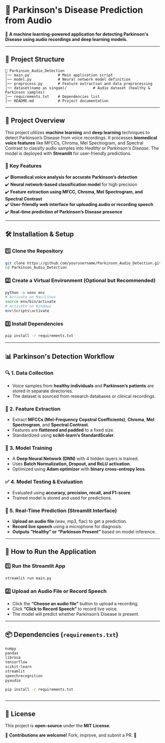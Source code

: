 
# 🧠 Parkinson's Disease Prediction from Audio

🚀 **A machine learning-powered application for detecting Parkinson's Disease using audio recordings and deep learning models.**

---

## 📂 Project Structure

```
📂 Parkinson_Audio_Detection
│── main.py             # Main application script
│── model.py            # Neural network model definition
│── preprocess.py       # Feature extraction and data preprocessing
│── dataset(name as singam)/            # Audio dataset (healthy & Parkinson samples)
│── requirements.txt    # Dependencies list
│── README.md           # Project documentation

```

---

## 🎯 Project Overview

This project utilizes **machine learning** and **deep learning** techniques to detect Parkinson’s Disease from voice recordings. It processes **biomedical voice features** like MFCCs, Chroma, Mel Spectrogram, and Spectral Contrast to classify audio samples into *Healthy* or *Parkinson's Disease*. The model is deployed with **Streamlit** for user-friendly predictions.

### 🚀 Key Features
✔️ **Biomedical voice analysis for accurate Parkinson’s detection**  
✔️ **Neural network-based classification model** for high precision  
✔️ **Feature extraction using MFCC, Chroma, Mel Spectrogram, and Spectral Contrast**  
✔️ **User-friendly web interface for uploading audio or recording speech**  
✔️ **Real-time prediction of Parkinson’s Disease presence**  

---

## 🛠️ Installation & Setup

### 1️⃣ Clone the Repository
```sh
git clone https://github.com/yourusername/Parkinson_Audio_Detection.git  
cd Parkinson_Audio_Detection  
```

### 2️⃣ Create a Virtual Environment (Optional but Recommended)
```sh
python -m venv env  
# Activate on Mac/Linux  
source env/bin/activate  
# Activate on Windows  
env\Scripts\activate  
```

### 3️⃣ Install Dependencies
```sh
pip install -r requirements.txt  
```

---

## 📊 Parkinson's Detection Workflow

### 🔍 1. Data Collection
- Voice samples from **healthy individuals** and **Parkinson’s patients** are stored in separate directories.
- The dataset is sourced from research databases or clinical recordings.

### 🔬 2. Feature Extraction
- Extract **MFCCs (Mel-Frequency Cepstral Coefficients)**, **Chroma**, **Mel Spectrogram**, and **Spectral Contrast**.
- Features are **flattened and padded** to a fixed size.
- Standardized using **scikit-learn’s StandardScaler**.

### 🤖 3. Model Training
- A **Deep Neural Network (DNN)** with 4 hidden layers is trained.
- Uses **Batch Normalization, Dropout, and ReLU activation**.
- Optimized using **Adam optimizer** with **binary cross-entropy loss**.

### ✅ 4. Model Testing & Evaluation
- Evaluated using **accuracy, precision, recall, and F1-score**.
- Trained model is stored and used for predictions.

### 📌 5. Real-Time Prediction (Streamlit Interface)
- **Upload an audio file** (wav, mp3, flac) to get a prediction.
- **Record live speech** using a microphone for diagnosis.
- **Outputs “Healthy” or “Parkinson Present”** based on model inference.

---

## 🚀 How to Run the Application

### 1️⃣ Run the Streamlit App
```sh
streamlit run main.py  
```

### 2️⃣ Upload an Audio File or Record Speech
- Click the **“Choose an audio file”** button to upload a recording.
- Click **“Click to Record Speech”** to record live voice.
- The model will predict whether Parkinson’s Disease is present.

---

## 📦 Dependencies (`requirements.txt`)
```txt
numpy  
pandas  
librosa  
tensorflow  
scikit-learn  
streamlit  
speechrecognition  
pyaudio   
```
```sh
pip install -r requirements.txt
 
```

---

## 📜 License
This project is **open-source** under the **MIT License**.

🔗 **Contributions are welcome!** Fork, improve, and submit a PR. 🚀

